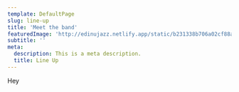 ```yaml
---
template: DefaultPage
slug: line-up
title: 'Meet the band'
featuredImage: 'http://edinujazz.netlify.app/static/b231338b706a02cf88ae132c76feccc4/a296c/line-up.jpg'
subtitle: ''
meta:
  description: This is a meta description.
  title: Line Up
---
```


Hey
